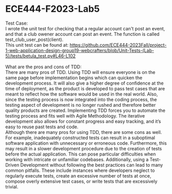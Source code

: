 # ECE444-F2023-Lab5
Test Case: <br>
I wrote the unit test for checking that a regular account can't post an event, and that a club owener account can post an event. The function is called test_club_user_post(client).<br>
This unit test can be found at: https://github.com/ECE444-2023Fall/project-1-web-application-design-group19-webcrafters/blob/Unit-Tests-(Lab-5)/tests/betula_test.py#L46-L102 <br><br>
What are the pros and cons of TDD: <br>
There are many pros of TDD. Using TDD will ensure everyone is on the same page before implementation begins which can quicken the development process. It will also give a higher degree of confidence at the time of deployment, as the product is developed to pass test cases that are meant to reflect how the software would be used in the real world. Also, since the testing process is now integrated into the coding process, the testing aspect of development is no longer rushed and therefore better quality products are created. Implementing TDD forces you to automate the testing process and fits well with Agile Methodology. The iterative development also allows for constant progress and easy tracking, and it’s easy to reuse past tests and code. <br>
Although there are many pros for using TDD, there are some cons as well. For example, inadequately constructed tests can result in a suboptimal software application with unnecessary or erroneous code. Furthermore, this may result in a slower development procedure due to the creation of tests before the actual application. This can pose particular difficulties when working with intricate or unfamiliar codebases. Additionally, using a Test-Driven Development without following the best practices can lead to many common pitfalls. These include instances where developers neglect to regularly execute tests, create an excessive number of tests at once, compose overly extensive test cases, or write tests that are excessively trivial. 
